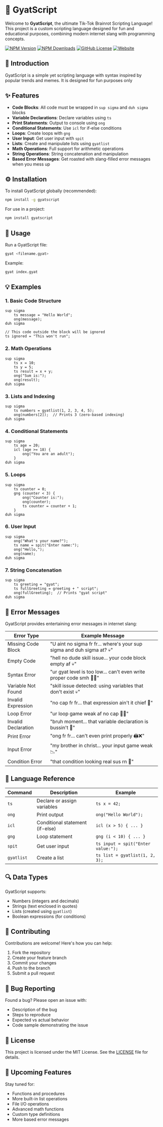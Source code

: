 # 🚀 GyatScript

Welcome to **GyatScript**, the ultimate Tik-Tok Brainrot Scripting Language! This project is a custom scripting language designed for fun and educational purposes, combining modern internet slang with programming concepts.

[![NPM Version](https://img.shields.io/npm/v/gyatscript.svg)](https://www.npmjs.com/package/gyatscript)
  [![NPM Downloads](https://img.shields.io/npm/dt/gyatscript.svg)](https://www.npmjs.com/package/gyatscript)
  [![GitHub License](https://img.shields.io/github/license/Amit00008/gyatscript)](https://github.com/Amit00008/gyatscript/blob/main/LICENSE)
  [![Website](https://img.shields.io/badge/website-gyatscript.felixify.in-blue)](https://gyatscript.felixify.in)

## 🌟 Introduction

GyatScript is a simple yet scripting language with syntax inspired by popular trends and memes. It is designed for fun purposes only

## ✨ Features

- **Code Blocks**: All code must be wrapped in `sup sigma` and `duh sigma` blocks
- **Variable Declarations**: Declare variables using `ts`
- **Print Statements**: Output to console using `ong`
- **Conditional Statements**: Use `icl` for if-else conditions
- **Loops**: Create loops with `gng`
- **User Input**: Get user input with `spit`
- **Lists**: Create and manipulate lists using `gyatlist`
- **Math Operations**: Full support for arithmetic operations
- **String Operations**: String concatenation and manipulation
- **Based Error Messages**: Get roasted with slang-filled error messages when you mess up

## ⚙️ Installation

To install GyatScript globally (recommended):

```bash
npm install -g gyatscript
```

For use in a project:

```bash
npm install gyatscript
```

## 🚀 Usage

Run a GyatScript file:

```bash
gyat <filename.gyat>
```

Example:
```bash
gyat index.gyat
```

## 💡 Examples

### 1. Basic Code Structure
```gyat
sup sigma
    ts message = "Hello World";
    ong(message);
duh sigma

// This code outside the block will be ignored
ts ignored = "This won't run";
```

### 2. Math Operations
```gyat
sup sigma
    ts x = 10;
    ts y = 5;
    ts result = x + y;
    ong("Sum is:");
    ong(result);
duh sigma
```

### 3. Lists and Indexing
```gyat
sup sigma
    ts numbers = gyatlist(1, 2, 3, 4, 5);
    ong(numbers[2]);  // Prints 3 (zero-based indexing)
duh sigma
```

### 4. Conditional Statements
```gyat
sup sigma
    ts age = 20;
    icl (age >= 18) {
        ong("You are an adult");
    }
duh sigma
```

### 5. Loops
```gyat
sup sigma
    ts counter = 0;
    gng (counter < 3) {
        ong("Counter is:");
        ong(counter);
        ts counter = counter + 1;
    }
duh sigma
```

### 6. User Input
```gyat
sup sigma
    ong("What's your name?");
    ts name = spit("Enter name:");
    ong("Hello,");
    ong(name);
duh sigma
```

### 7. String Concatenation
```gyat
sup sigma
    ts greeting = "gyat";
    ts fullGreeting = greeting + " script";
    ong(fullGreeting);  // Prints "gyat script"
duh sigma
```

## 🚨 Error Messages

GyatScript provides entertaining error messages in internet slang:

| Error Type | Example Message |
|------------|----------------|
| Missing Code Block | "U aint no sigma fr fr... where's your sup sigma and duh sigma at? 💀" |
| Empty Code | "hell no dude skill issue... your code block empty af 💀" |
| Syntax Error | "ur gyat level is too low... can't even write proper code smh 🤦‍♂️" |
| Variable Not Found | "skill issue detected: using variables that don't exist 💀" |
| Invalid Expression | "no cap fr fr... that expression ain't it chief 🚫" |
| Loop Error | "ur loop game weak af no cap 🔄❌" |
| Invalid Declaration | "bruh moment... that variable declaration is bussin't 😤" |
| Print Error | "ong fr fr... can't even print properly 🖨️❌" |
| Input Error | "my brother in christ... your input game weak 📉" |
| Condition Error | "that condition looking real sus rn 👀" |

## 📜 Language Reference

| Command     | Description                          | Example                                |
|------------|--------------------------------------|----------------------------------------|
| `ts`       | Declare or assign variables          | `ts x = 42;`                          |
| `ong`      | Print output                         | `ong("Hello World");`                 |
| `icl`      | Conditional statement (if-else)      | `icl (x > 5) { ... }`                |
| `gng`      | Loop statement                       | `gng (i < 10) { ... }`               |
| `spit`     | Get user input                      | `ts input = spit("Enter value:");`    |
| `gyatlist` | Create a list                       | `ts list = gyatlist(1, 2, 3);`       |

## 🔍 Data Types

GyatScript supports:
- Numbers (integers and decimals)
- Strings (text enclosed in quotes)
- Lists (created using `gyatlist`)
- Boolean expressions (for conditions)

## 🤝 Contributing

Contributions are welcome! Here's how you can help:
1. Fork the repository
2. Create your feature branch
3. Commit your changes
4. Push to the branch
5. Submit a pull request

## 🐛 Bug Reporting

Found a bug? Please open an issue with:
- Description of the bug
- Steps to reproduce
- Expected vs actual behavior
- Code sample demonstrating the issue

## 📄 License

This project is licensed under the MIT License. See the [LICENSE](LICENSE) file for details.

## 🔄 Upcoming Features

Stay tuned for:
- Functions and procedures
- More built-in list operations
- File I/O operations
- Advanced math functions
- Custom type definitions
- More based error messages
